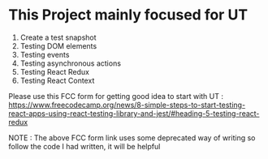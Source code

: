 # This Project mainly focused for UT

1. Create a test snapshot
2. Testing DOM elements
3. Testing events
4. Testing asynchronous actions
5. Testing React Redux
6. Testing React Context

Please use this FCC form for getting good idea to start with UT : https://www.freecodecamp.org/news/8-simple-steps-to-start-testing-react-apps-using-react-testing-library-and-jest/#heading-5-testing-react-redux

NOTE : The above FCC form link uses some deprecated way of writing so follow the code I had written, it will be helpful
